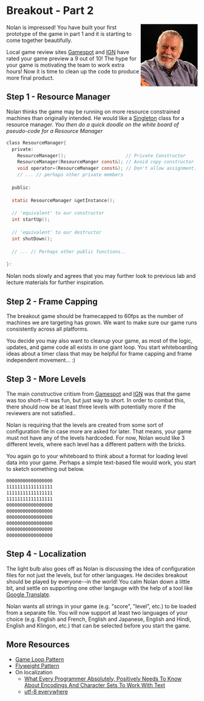 # Breakout - Part 2

<img align="right" width="150px" src="./Media/Nolan_Bushnell_2013.jpg">
Nolan is impressed! You have built your first prototype of the game in part 1 and it is starting to come together beautifully.

Local game review sites [Gamespot](https://www.gamespot.com/) and [IGN](https://www.ign.com/) have rated your game preview a 9 out of 10! The hype for your game is motivating the team to work extra hours! Now it is time to clean up the code to produce more final product.

## Step 1 - Resource Manager

Nolan thinks the game may be running on more resource constrained machines than originally intended. He would like a [Singleton](https://en.wikipedia.org/wiki/Singleton_pattern) class for a resource manager.  *You then do a quick doodle on the white board of pseudo-code for a Resource Manager*

```c
class ResourceManager{
  private:
    ResourceManager();                      // Private Constructor
    ResourceManager(ResourceManger const&); // Avoid copy constructor
    void operator=(ResourceManager const&); // Don't allow assignment.
    // ... // perhaps other private members
    
  public:
  
  static ResourceManager &getInstance();
  
  // 'equivalent' to our constructor
  int startUp();
  
  // 'equivalent' to our destructor
  int shutDown();
  
  // ... // Perhaps other public functions..

}:
```

Nolan nods slowly and agrees that you may further look to previous lab and lecture materials for further inspiration.

## Step 2 - Frame Capping
The breakout game should be framecapped to 60fps as the number of machines we are targeting has grown. We want to make sure our game runs consistently across all platforms.

You decide you may also want to cleanup your game, as most of the logic, updates, and game code all exists in one giant loop. You start whiteboarding ideas about a timer class that may be helpful for frame capping and frame independent movement... :)

## Step 3 - More Levels
The main constructive critism from [Gamespot](https://www.gamespot.com/) and [IGN](https://www.ign.com/) was that the game was too short--it was fun, but just way to short. In order to combat this, there should now be at least three levels with potentially more if the reviewers are not satisfied..

Nolan is requiring that the levels are created from some sort of configuration file in case more are asked for later. That means, your game must not have any of the levels hardcoded. For now, Nolan would like 3 different levels, where each level has a different pattern with the bricks.

You again go to your whiteboard to think about a format for loading level data into your game. Perhaps a simple text-based file would work, you start to sketch something out below.

```
00000000000000000
11111111111111111
11111111111111111
11111111111111111
00000000000000000
00000000000000000
00000000000000000
00000000000000000
00000000000000000
00000000000000000
```

## Step 4 - Localization
The light bulb also goes off as Nolan is discussing the idea of configuration files for not just the levels, but for other languages. He decides breakout should be played by everyone--in the world! You calm Nolan down a little bit, and settle on supporting one other langauge with the help of a tool like [Google Translate](https://translate.google.com/).

Nolan wants all strings in your game (e.g. "score", "level", etc.) to be loaded from a separate file. You will now support at least two languages of your choice (e.g. English and French, English and Japanese, English and Hindi, English and Klingon, etc.) that can be selected before you start the game.

## More Resources

* [Game Loop Pattern](http://www.gameprogrammingpatterns.com/game-loop.html)
* [Flyweight Pattern](http://www.gameprogrammingpatterns.com/flyweight.html)
* On localization
  * [What Every Programmer Absolutely, Positively Needs To Know About Encodings And Character Sets To Work With Text](http://kunststube.net/encoding/)
  * [utf-8 everywhere](http://utf8everywhere.org/)
  
